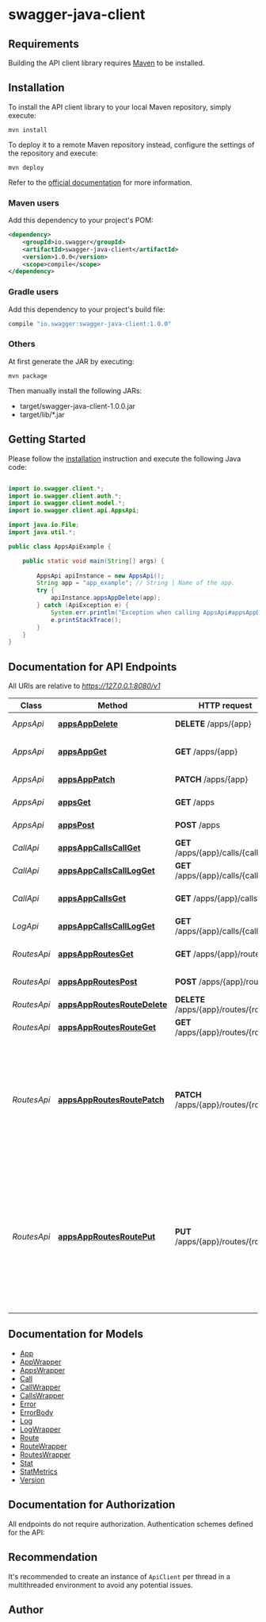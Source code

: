 # swagger-java-client

## Requirements

Building the API client library requires [Maven](https://maven.apache.org/) to be installed.

## Installation

To install the API client library to your local Maven repository, simply execute:

```shell
mvn install
```

To deploy it to a remote Maven repository instead, configure the settings of the repository and execute:

```shell
mvn deploy
```

Refer to the [official documentation](https://maven.apache.org/plugins/maven-deploy-plugin/usage.html) for more information.

### Maven users

Add this dependency to your project's POM:

```xml
<dependency>
    <groupId>io.swagger</groupId>
    <artifactId>swagger-java-client</artifactId>
    <version>1.0.0</version>
    <scope>compile</scope>
</dependency>
```

### Gradle users

Add this dependency to your project's build file:

```groovy
compile "io.swagger:swagger-java-client:1.0.0"
```

### Others

At first generate the JAR by executing:

    mvn package

Then manually install the following JARs:

* target/swagger-java-client-1.0.0.jar
* target/lib/*.jar

## Getting Started

Please follow the [installation](#installation) instruction and execute the following Java code:

```java

import io.swagger.client.*;
import io.swagger.client.auth.*;
import io.swagger.client.model.*;
import io.swagger.client.api.AppsApi;

import java.io.File;
import java.util.*;

public class AppsApiExample {

    public static void main(String[] args) {
        
        AppsApi apiInstance = new AppsApi();
        String app = "app_example"; // String | Name of the app.
        try {
            apiInstance.appsAppDelete(app);
        } catch (ApiException e) {
            System.err.println("Exception when calling AppsApi#appsAppDelete");
            e.printStackTrace();
        }
    }
}

```

## Documentation for API Endpoints

All URIs are relative to *https://127.0.0.1:8080/v1*

Class | Method | HTTP request | Description
------------ | ------------- | ------------- | -------------
*AppsApi* | [**appsAppDelete**](docs/AppsApi.md#appsAppDelete) | **DELETE** /apps/{app} | Delete an app.
*AppsApi* | [**appsAppGet**](docs/AppsApi.md#appsAppGet) | **GET** /apps/{app} | Get information for a app.
*AppsApi* | [**appsAppPatch**](docs/AppsApi.md#appsAppPatch) | **PATCH** /apps/{app} | Updates an app.
*AppsApi* | [**appsGet**](docs/AppsApi.md#appsGet) | **GET** /apps | Get all app names.
*AppsApi* | [**appsPost**](docs/AppsApi.md#appsPost) | **POST** /apps | Post new app
*CallApi* | [**appsAppCallsCallGet**](docs/CallApi.md#appsAppCallsCallGet) | **GET** /apps/{app}/calls/{call} | Get call information
*CallApi* | [**appsAppCallsCallLogGet**](docs/CallApi.md#appsAppCallsCallLogGet) | **GET** /apps/{app}/calls/{call}/log | Get call logs
*CallApi* | [**appsAppCallsGet**](docs/CallApi.md#appsAppCallsGet) | **GET** /apps/{app}/calls | Get app-bound calls.
*LogApi* | [**appsAppCallsCallLogGet**](docs/LogApi.md#appsAppCallsCallLogGet) | **GET** /apps/{app}/calls/{call}/log | Get call logs
*RoutesApi* | [**appsAppRoutesGet**](docs/RoutesApi.md#appsAppRoutesGet) | **GET** /apps/{app}/routes | Get route list by app name.
*RoutesApi* | [**appsAppRoutesPost**](docs/RoutesApi.md#appsAppRoutesPost) | **POST** /apps/{app}/routes | Create new Route
*RoutesApi* | [**appsAppRoutesRouteDelete**](docs/RoutesApi.md#appsAppRoutesRouteDelete) | **DELETE** /apps/{app}/routes/{route} | Deletes the route
*RoutesApi* | [**appsAppRoutesRouteGet**](docs/RoutesApi.md#appsAppRoutesRouteGet) | **GET** /apps/{app}/routes/{route} | Gets route by name
*RoutesApi* | [**appsAppRoutesRoutePatch**](docs/RoutesApi.md#appsAppRoutesRoutePatch) | **PATCH** /apps/{app}/routes/{route} | Update a Route, Fails if the route or app does not exist. Accepts partial updates / skips validation of zero values.
*RoutesApi* | [**appsAppRoutesRoutePut**](docs/RoutesApi.md#appsAppRoutesRoutePut) | **PUT** /apps/{app}/routes/{route} | Create a Route if it does not exist. Update if it does. Will also create app if it does not exist. Put does not skip validation of zero values


## Documentation for Models

 - [App](docs/App.md)
 - [AppWrapper](docs/AppWrapper.md)
 - [AppsWrapper](docs/AppsWrapper.md)
 - [Call](docs/Call.md)
 - [CallWrapper](docs/CallWrapper.md)
 - [CallsWrapper](docs/CallsWrapper.md)
 - [Error](docs/Error.md)
 - [ErrorBody](docs/ErrorBody.md)
 - [Log](docs/Log.md)
 - [LogWrapper](docs/LogWrapper.md)
 - [Route](docs/Route.md)
 - [RouteWrapper](docs/RouteWrapper.md)
 - [RoutesWrapper](docs/RoutesWrapper.md)
 - [Stat](docs/Stat.md)
 - [StatMetrics](docs/StatMetrics.md)
 - [Version](docs/Version.md)


## Documentation for Authorization

All endpoints do not require authorization.
Authentication schemes defined for the API:

## Recommendation

It's recommended to create an instance of `ApiClient` per thread in a multithreaded environment to avoid any potential issues.

## Author



